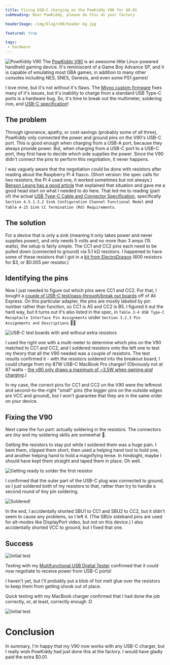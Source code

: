 ```yaml
---
title: Fixing USB-C charging on the PowKiddy V90 for $0.01
subHeading: Dear PowKiddy, please do this at your factory

headerImage: /img/blog/v90/header-bg.jpg

featured: true

tags:
 - hardware
---
```


<img class="right" src="/img/blog/v90/0-v90.jpg" alt="PowKiddy V90" /> The [PowKiddy V90](https://powkiddy.com/products/powkiddy-v90-3-inch-ips-screen-flip-handheld-console-dual-open-system-game-console-16-simulators-retro-ps1-kids-gift-3d-new-game) is an awesome little Linux-powered handheld gaming device.  It's reminiscent of a Game Boy Advance SP,  and it is capable of emulating most GBA games, in addition to many other consoles including NES, SNES, Genesis, and even some PS1 games! 

I love mine, but it's not without it's flaws. The [Miyoo custom firmware](https://github.com/TriForceX/MiyooCFW) fixes many of it's issues, but it's inability to charge from a standard USB Type-C ports is a hardware bug. So, it's time to break out the multimeter, soldering iron, and [USB-C specification](https://www.usb.org/sites/default/files/USB%20Type-C%20Spec%20R2.0%20-%20August%202019_0.pdf)! <!--more--> 

## The problem

Through ignorance, apathy, or cost-savings (probably some of all three), PowKiddy only connected the power and ground pins on the V90's USB-C port. This is good enough when charging from a USB-A port, because they always provide power. But, when charging from a USB-C port to a USB-C port, they first have to decide *which* side supplies the power. Since the V90 didn't connect the pins to perform this negotiation, it never happens.

I was vaguely aware that the negotiation could be done with resistors after reading about the Raspberry Pi 4 fiasco. (Short version: the spec calls for two resistors, the Pi 4 used one, it worked sometimes but not always.) [Benson Leung has a good article](https://medium.com/@leung.benson/how-to-design-a-proper-usb-c-power-sink-hint-not-the-way-raspberry-pi-4-did-it-f470d7a5910) that explained that situation and gave me a good head start on what I needed to do here. That led me to reading (part of) the actual [USB Type-C Cable and Connector 
Specification](https://www.usb.org/sites/default/files/USB%20Type-C%20Spec%20R2.0%20-%20August%202019_0.pdf), specifically `Section 4.5.1.3.2 Sink Configuration Channel Functional Model` and `Table 4-25 Sink CC Termination (Rd) Requirements`.

## The solution

For a device that is only a sink (meaning it only takes power and never supplies power), and only needs 5 volts and no more than 3 amps (15 watts), the setup is fairly simple. The CC1 and CC2 pins each need to be pulled down (connected to ground) via 5.1 kΩ resistors. I happened to have some of these resistors that I got in a [kit from ElectroDragon](https://www.electrodragon.com/product/14w-resistor-kit-accuracy-in-1-2020pcs/) (600 resistors for $3, or $0.005 per resistor.)

## Identifying the pins

Now I just needed to figure out which pins were CC1 and CC2. For that, I bought a [couple of USB-C test/pass-through/break out boards](https://m.aliexpress.com/item/1005001300974530.html) off of Ali Express. On this particular adapter, the pins are mostly labeled by pin number rather than function, so CC1 is A5 and CC2 is B5. I figured it out the hard way, but it turns out it's also listed in the spec, in `Table 3-4 USB Type-C Receptacle Interface Pin Assignments` under `Section 3.2.3 Pin Assignments and Descriptions` 🤷‍♂️

![USB-C test boards with and without extra resistors](/img/blog/v90/1-adapters.jpg)

I used the right one with a multi-meter to determine which pins on the V90 matched to CC1 and CC2, and I soldered resistors onto the left one to test my theory that all the V90 needed was a couple of resistors. The test results confirmed it - with the resistors soldered into the breakout board, I could charge from my 87W USB-C MacBook Pro charger! (Obviously not at 87 watts - [the v90 only draws a maximum of ~3.5W when gaming *and* charging](https://www.reddit.com/r/SBCGaming/comments/pejfl3/v90_power_draw_information/).)

In my case, the correct pins for CC1 and CC2 on the V90 were the leftmost and second-to-the-right "small" pins (the bigger pins on the outside edges are VCC and ground), but I won't guarantee that they are in the same order on your device. 

## Fixing the V90

Next came the fun part: actually soldering in the resistors. The connectors are *tiny* and my soldering skills are somewhat 💩.  

Getting the resistors to stay put while I soldered them was a huge pain. I bent them, clipped them short, then used a helping hand tool to hold one, and another helping hand to hold a magnifying lense. In hindsight, maybe I should have kept them straight and taped them in place. Oh well.

![Getting ready to solder the first resistor](/img/blog/v90/2-soldering.jpg)

I confirmed that the outer part of the USB-C plug was connected to ground, so I just soldered both of my resistors to that, rather than try to handle a second round of tiny pin soldering.

![Soldered!](/img/blog/v90/3-soldered.jpg)

In the end, I accidentally shorted SBU1 to CC1 and SBU2 to CC2, but it didn't seem to cause any problems, so I left it. (The SBUx sideband pins are used for alt-modes like DisplayPort video, but not on this device.) I also accidentally shorted VCC to ground, but I fixed that one.

## Success

![Initial test](/img/blog/v90/4-test.jpg)

Testing with my [Multifunctional USB Digital Tester](https://www.adafruit.com/product/4232) confirmed that it could now negotiate to receive power from USB-C ports!

I haven't yet, but I'll probably put a blob of hot melt glue over the resistors to keep them from getting shook out of place. 

Quick testing with my MacBook charger confirmed that I had done the job correctly, or, at least, correctly enough :D

![Initial test](/img/blog/v90/5-final.jpg)

# Conclusion

In summary, I'm happy that my V90 now works with any USB-C charger, but I really wish PowKiddy had just done this at the factory. I would have gladly paid the extra $0.01.
